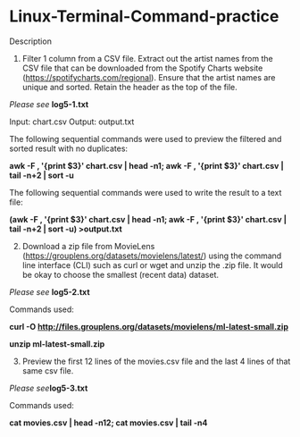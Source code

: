 # Linux-Terminal-Command-practice
Description
1. Filter 1 column from a CSV file. Extract out the artist names from the CSV file that can be downloaded from the Spotify Charts website (https://spotifycharts.com/regional). Ensure that the artist names are unique and sorted. Retain the header as the top of the file.

<i>Please see</i> <b>log5-1.txt</b>

Input: chart.csv
Output: output.txt

The following sequential commands were used to preview the filtered and sorted result with no duplicates:

<b>awk -F , '{print $3}' chart.csv | head -n1; awk -F , '{print $3}' chart.csv | tail -n+2 | sort -u</b>

The following sequential commands were used to write the result to a text file:

<b>(awk -F , '{print $3}' chart.csv | head -n1; awk -F , '{print $3}' chart.csv | tail -n+2 | sort -u) >output.txt</b>


2. Download a zip file from MovieLens (https://grouplens.org/datasets/movielens/latest/) using the command line interface (CLI) such as curl or wget and unzip the .zip file. It would be okay to choose the smallest (recent data) dataset.

<i>Please see</i> <b>log5-2.txt</b>

Commands used: 

<b>curl -O http://files.grouplens.org/datasets/movielens/ml-latest-small.zip</b>

<b>unzip ml-latest-small.zip</b>


3. Preview the first 12 lines of the movies.csv file and the last 4 lines of that same csv file.

<i>Please see</i><b>log5-3.txt</b>

Commands used: 

<b>cat movies.csv | head -n12; cat movies.csv | tail -n4</b>

